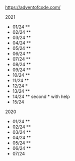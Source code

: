 https://adventofcode.com/

2021
- 01/24 **
- 02/24 **
- 03/24 **
- 04/24 **
- 05/24 **
- 06/24 **
- 07/24 **
- 08/24 **
- 09/24 **
- 10/24 **
- 11/24 **
- 12/24 *
- 13/24 **
- 14/24 ** second * with help
- 15/24 

2020
- 01/24 **
- 02/24 **
- 03/24 **
- 04/24 **
- 05/24 **
- 06/24 **
- 07/24